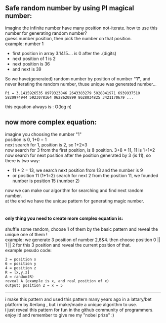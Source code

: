 ## Safe random number by using PI magical number: 
imagine the infinite number have many position not-iterate. how to use this number for generating random number?\
guess number position, then pick the number on that position.\
example: number 1
- first position in array 3.1415.... is 0 after the .(digits)
- next position of 1 is 2
- next position is 36
- and next is 39

So we have(generated) random number by position of number **"1"**, and never iterating the random number, thuse unique was generated number...

```
Pi = 3.1415926535 8979323846 2643383279 5028841971 6939937510 5820974944 5923078164 0628620899 8628034825 3421170679 ...
```

this equation always is : O(log n)

## now more complex equation:
imagine you choosing the number "1"\
position is 0, 1+0 = 1\
next search for 1, position is 2, so 1+2=3\
now search for 3 from the first position, is 8 position. 3+8 = 11, 11 is 1+1=2\
now search for next position after the position generated by 3 (is 11), so there is two way:
- 11 + 2 = 13, we search next position from 13 and the number is 9
- or position 11 (1+1=2) search for next 2 from the position 11, we founded number is position 15 (number 2)

now we can make our algorithm for searching and find next random number.\
at the end we have the unique pattern for generating magic number.

#

#### only thing you need to create more complex equation is:
shuffle some random, choose 1 of them by the basic pattern and reveal the unique one of them !\
example: we generate 3 position of number 2,6&4. then choose position 0 || 1 || 2 for this 3 position and reveal the current position of that.\
example pesudo code:
```
2 = position x
6 = position y
4 = position z
R = [x,y,z]
A = random(R)
reveal A (example is x, and real position of x)
output: position 2 = x = 5
```

---

i make this pattern and used this pattern many years ago in a lattary/bet platform by #erlang , but i make/made a unique algorithm to use.\
i just reveal this pattern for fun in the github community of programmers. enjoy it! and remember to give me my "nobel prize" :)

